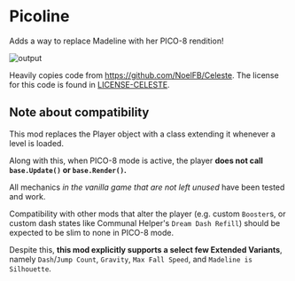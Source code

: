 # Picoline

Adds a way to replace Madeline with her PICO-8 rendition!

![output](https://github.com/user-attachments/assets/1593b215-f40b-401b-a1ca-3b1c7c892ddf)

Heavily copies code from https://github.com/NoelFB/Celeste.
The license for this code is found in [LICENSE-CELESTE](./LICENSE-CELESTE).

## Note about compatibility

This mod replaces the Player object with a class extending it whenever a level is loaded.

Along with this, when PICO-8 mode is active, the player **does not call `base.Update()` or `base.Render()`.**

All mechanics _in the vanilla game that are not left unused_ have been tested and work.

Compatibility with other mods that alter the player (e.g. custom `Booster`s, or custom dash states like Communal Helper's `Dream Dash Refill`) should be expected to be slim to none in PICO-8 mode.

Despite this, **this mod explicitly supports a select few Extended Variants**, namely `Dash`/`Jump Count`, `Gravity`, `Max Fall Speed`, and `Madeline is Silhouette`.
